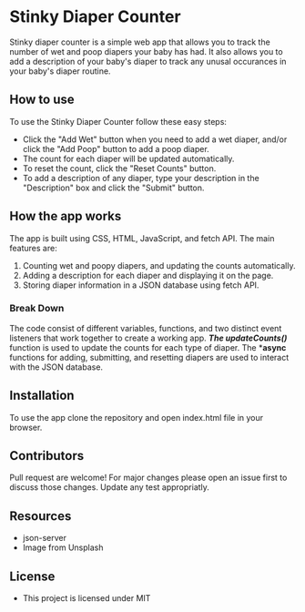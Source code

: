 # Stinky Diaper Counter
Stinky diaper counter is a simple web app that allows you to track the number of wet and poop diapers your baby has had. It also allows you to add a description of your baby's diaper to track any unusal occurances in your baby's diaper routine.

## How to use
To use the Stinky Diaper Counter follow these easy steps:

- Click the "Add Wet" button when you need to add a wet diaper, and/or click the "Add Poop" button to add a poop diaper.
- The count for each diaper will be updated automatically.
- To reset the count, click the "Reset Counts" button.
- To add a description of any diaper, type your description in the "Description" box and click the "Submit" button.

## How the app works
The app is built using CSS, HTML, JavaScript, and fetch API. The main features are:

1. Counting wet and poopy diapers, and updating the counts automatically.
2. Adding a description for each diaper and displaying it on the page.
3. Storing diaper information in a JSON database using fetch API.

### Break Down
The code consist of different variables, functions, and two distinct event listeners that work together to create a working app. ***The updateCounts()*** function is used to update the counts for each type of diaper. The ***async** functions for adding, submitting, and resetting diapers are used to interact with the JSON database.

## Installation
To use the app clone the repository and open index.html file in your browser.

## Contributors
Pull request are welcome! For major changes please open an issue first to discuss those changes. Update any test appropriatly.

## Resources
* json-server
* Image from Unsplash

## License
 - This project is licensed under MIT